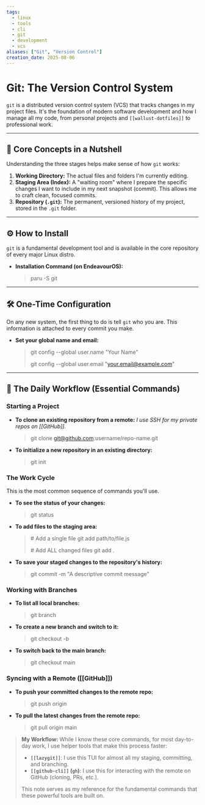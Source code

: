 ```yaml
---
tags:
  - linux
  - tools
  - cli
  - git
  - development
  - vcs
aliases: ["Git", "Version Control"]
creation_date: 2025-08-06
---
```


# Git: The Version Control System

`git` is a distributed version control system (VCS) that tracks changes in my project files. It's the foundation of modern software development and how I manage all my code, from personal projects and `[[wallust-dotfiles]]` to professional work.

---
## 🤔 Core Concepts in a Nutshell
Understanding the three stages helps make sense of how `git` works:

1.  **Working Directory:** The actual files and folders I'm currently editing.
2.  **Staging Area (Index):** A "waiting room" where I prepare the specific changes I want to include in my next snapshot (commit). This allows me to craft clean, focused commits.
3.  **Repository (`.git`):** The permanent, versioned history of my project, stored in the `.git` folder.

---
## ⚙️ How to Install
`git` is a fundamental development tool and is available in the core repository of every major Linux distro.

- **Installation Command (on EndeavourOS):**
  > paru -S git

---
## 🛠️ One-Time Configuration
On any new system, the first thing to do is tell `git` who you are. This information is attached to every commit you make.

- **Set your global name and email:**
  > git config --global user.name "Your Name"
  >
  > git config --global user.email "your.email@example.com"

---
## 🚀 The Daily Workflow (Essential Commands)

### Starting a Project
- **To clone an existing repository from a remote:**
  *I use SSH for my private repos on [[GitHub]].*
  > git clone git@github.com:username/repo-name.git

- **To initialize a new repository in an existing directory:**
  > git init

### The Work Cycle
This is the most common sequence of commands you'll use.

- **To see the status of your changes:**
  > git status

- **To add files to the staging area:**
  > \# Add a single file
  > git add path/to/file.js
  >
  > \# Add ALL changed files
  > git add .

- **To save your staged changes to the repository's history:**
  > git commit -m "A descriptive commit message"

### Working with Branches
- **To list all local branches:**
  > git branch

- **To create a new branch and switch to it:**
  > git checkout -b <new-branch-name>

- **To switch back to the main branch:**
  > git checkout main

### Syncing with a Remote ([[GitHub]])
- **To push your committed changes to the remote repo:**
  > git push origin <branch-name>

- **To pull the latest changes from the remote repo:**
  > git pull origin main

> **My Workflow:** While I know these core commands, for most day-to-day work, I use helper tools that make this process faster:
> - **`[[lazygit]]`**: I use this TUI for almost all my staging, committing, and branching.
> - **`[[github-cli]]` (`gh`)**: I use this for interacting with the remote on GitHub (cloning, PRs, etc.).
>
> This note serves as my reference for the fundamental commands that these powerful tools are built on.